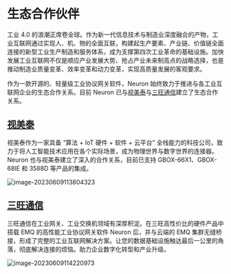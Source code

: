 # 生态合作伙伴

工业 4.0 的浪潮正席卷全球。作为新一代信息技术与制造业深度融合的产物，工业互联网通过实现人、机、物的全面互联，构建起生产要素、产业链、价值链全面连接的新型工业生产制造和服务体系，成为支撑第四次工业革命的基础设施。加快发展工业互联网不仅是顺应产业发展大势、抢占产业未来制高点的战略选择，也是推动制造业质量变革、效率变革和动力变革，实现高质量发展的客观要求。

作为一款开源的、轻量级工业协议网关软件，Neuron 始终致力于推进与各工业互联网企业的生态合作关系。目前 Neuron 已与[视美泰](https://www.smartdevicetech.com/)与[三旺通信](https://www.3onedata.com.cn/)建立了生态合作关系。

## [视美泰](./smdt/smdt.md)

视美泰作为一家具备 “算法 + IoT 硬件 + 软件 + 云平台” 全栈能力的科技公司，致力于将人工智能技术应用在各个实际场景，成为物理世界与数字世界的连接器。Neuron 也与视美泰建立了深入的合作关系，目前已支持 GBOX-66X1、GBOX-68IE 和 3588D 等产品的集成。

![image-20230609113804323](./assets/smdt.png)

## [三旺通信](./3onedata/3onedata.md)

三旺通信在工业网关、工业交换机领域有深厚积淀。在三旺高性价比的硬件产品中搭载 EMQ 的高性能工业协议网关软件 Neuron 后，并与云端的 EMQ 集群无缝桥接，形成了完整的工业互联网解决方案。让您的数据基础设施触达最后一公里的角落，彻底解决连接的烦恼。助力企业数字化转型和产业升级。

![image-20230609114220973](./assets/3onedata.png)
